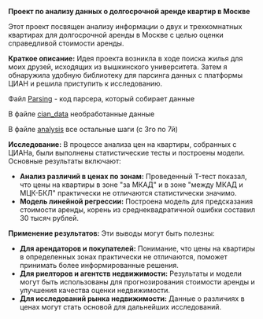 **Проект по анализу данных о долгосрочной аренде квартир в Москве**

Этот проект посвящен анализу информации о двух и трехкомнатных квартирах для долгосрочной аренды в Москве с целью оценки справедливой стоимости аренды.

**Краткое описание:**
Идея проекта возникла в ходе поиска жилья для моих друзей, исходящих из вышкинского университета. Затем я обнаружила удобную библиотеку для парсинга данных с платформы ЦИАН и решила приступить к исследованию.

Файл [Parsing](https://github.com/sofsama/sofsama/blob/main/Parsing.ipynb) - код парсера, который собирает данные

В файле [cian_data](https://github.com/sofsama/sofsama/blob/main/cian_data.xlsx) необработанные данные

В файле [analysis](https://github.com/sofsama/sofsama/blob/main/analysis.ipynb) все остальные шаги (с 3го по 7й)

**Исследование:**
В процессе анализа цен на квартиры, собранных с ЦИАНа, были выполнены статистические тесты и построены модели. Основные результаты включают:

- **Анализ различий в ценах по зонам:** Проведенный T-тест показал, что цены на квартиры в зоне "за МКАД" и в зоне "между МКАД и МЦК-БКЛ" практически не отличаются статистически значимо.
- **Модель линейной регрессии:** Построена модель для предсказания стоимости аренды, корень из среднеквадратичной ошибки составил 30 тысяч рублей.

**Применение результатов:**
Эти выводы могут быть полезны:

- **Для арендаторов и покупателей:** Понимание, что цены на квартиры в определенных зонах практически не отличаются, поможет принимать более информированные решения.
- **Для риелторов и агентств недвижимости:** Результаты и модели могут быть использованы для прогнозирования стоимости аренды и улучшения качества оценки недвижимости.
- **Для исследований рынка недвижимости:** Данные о различиях в ценах могут стать основой для дальнейших исследований.
